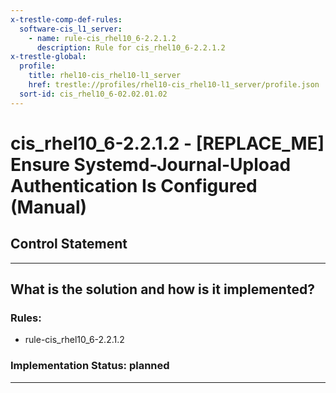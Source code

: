 ```yaml
---
x-trestle-comp-def-rules:
  software-cis_l1_server:
    - name: rule-cis_rhel10_6-2.2.1.2
      description: Rule for cis_rhel10_6-2.2.1.2
x-trestle-global:
  profile:
    title: rhel10-cis_rhel10-l1_server
    href: trestle://profiles/rhel10-cis_rhel10-l1_server/profile.json
  sort-id: cis_rhel10_6-02.02.01.02
---
```


# cis_rhel10_6-2.2.1.2 - \[REPLACE_ME\] Ensure Systemd-Journal-Upload Authentication Is Configured (Manual)

## Control Statement

______________________________________________________________________

## What is the solution and how is it implemented?

<!-- For implementation status enter one of: implemented, partial, planned, alternative, not-applicable -->

<!-- Note that the list of rules under ### Rules: is read-only and changes will not be captured after assembly to JSON -->

<!-- Add control implementation description here for control: cis_rhel10_6-2.2.1.2 -->

### Rules:

  - rule-cis_rhel10_6-2.2.1.2

### Implementation Status: planned

______________________________________________________________________
